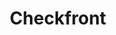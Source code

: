 ---
title: Checkfront
description: API-Service zur Erzeugung von Terminen im Format von ICS/iCal-Feeds anhand von öffentlichen Tourenangeboten und deren Verfügbarkeit aus dem System Checkfront.
link: https://github.com/schafevormfenster/checkfront-calendars
category: Development
tags:
  - API
  - ICS
---